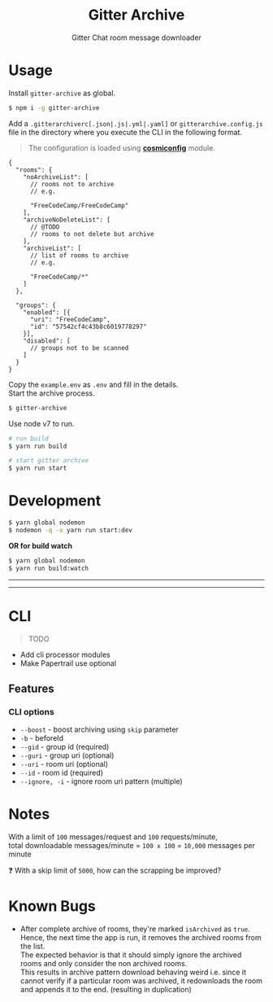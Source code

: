 <h1 align="center">Gitter Archive</h1>
<p align="center">Gitter Chat room message downloader</p>

# Usage

Install `gitter-archive` as global.

```sh
$ npm i -g gitter-archive
```

Add a `.gitterarchiverc[.json|.js|.yml|.yaml]` or `gitterarchive.config.js` file in the directory where you execute the CLI in the following format.  
> The configuration is loaded using [**cosmiconfig**](http://npm.im/cosmiconfig) module.

```hjson
{
  "rooms": {
    "noArchiveList": [
      // rooms not to archive
      // e.g.

      "FreeCodeCamp/FreeCodeCamp"
    ],
    "archiveNoDeleteList": [
      // @TODO
      // rooms to not delete but archive
    ],
    "archiveList": [
      // list of rooms to archive
      // e.g.

      "FreeCodeCamp/*"
    ]
  },

  "groups": {
    "enabled": [{
      "uri": "FreeCodeCamp",
      "id": "57542cf4c43b8c6019778297"
    }],
    "disabled": [
      // groups not to be scanned
    ]
  }
}
```

Copy the `example.env` as `.env` and fill in the details.  
Start the archive process.

```sh
$ gitter-archive
```

Use node v7 to run.

```sh
# run build
$ yarn run build

# start gitter archive
$ yarn run start
```

# Development

```sh
$ yarn global nodemon
$ nodemon -q -x yarn run start:dev
```

**OR for build watch**

```sh
$ yarn global nodemon
$ yarn run build:watch
```

----

----
# CLI

> TODO

- Add cli processor modules
- Make Papertrail use optional

## Features

### CLI options

- `--boost` - boost archiving using `skip` parameter
- `-b` - beforeId 
- `--gid` - group id (required)
- `--guri` - group uri (optional)
- `--uri` - room uri (optional)
- `--id` - room id (required)
- `--ignore, -i` - ignore room uri pattern (multiple)

# Notes

With a limit of `100` messages/request and `100` requests/minute,  
total downloadable messages/minute = `100 x 100` = `10,000` messages per minute

:question: With a skip limit of `5000`, how can the scrapping be improved? 

# Known Bugs

- After complete archive of rooms, they're marked `isArchived`  as `true`.  
  Hence, the next time the app is run, it removes the archived rooms from the list.  
  The expected behavior is that it should simply ignore the archived rooms and only consider the non archived rooms.  
  This results in archive pattern download behaving weird i.e. since it cannot verify if a particular room was archived, it redownloads the room and appends it to the end. (resulting in duplication)
